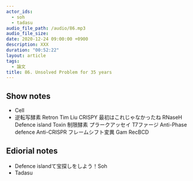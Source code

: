 ```yaml
---
actor_ids:
  - soh
  - tadasu
audio_file_path: /audio/86.mp3
audio_file_size: 
date: 2020-12-24 09:00:00 +0900
description: XXX
duration: "00:52:22"
layout: article
tags:
  - 論文
title: 86. Unsolved Problem for 35 years
---
```


## Show notes
- Cell
- 逆転写酵素
Retron
Tim Liu
CRISPY 最初はこれじゃなかったね
RNaseH
Defence island
Toxin
制限酵素
プラークアッセイ
T7ファージ
Anti-Phase defence
Anti-CRISPR
フレームシフト変異
Gam
RecBCD

## Ediorial notes
- Defence islandて宝探しをしよう！Soh
- Tadasu

